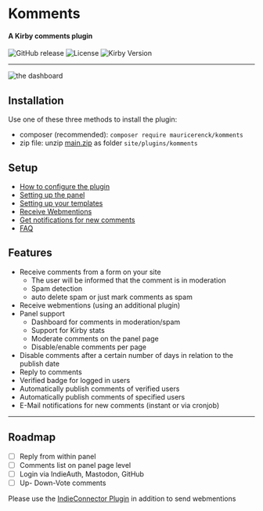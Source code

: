 # Komments

#### A Kirby comments plugin

![GitHub release](https://img.shields.io/github/release/mauricerenck/komments.svg?maxAge=1800) ![License](https://img.shields.io/github/license/mashape/apistatus.svg) ![Kirby Version](https://img.shields.io/badge/Kirby-4%2B-black.svg)

---

![the dashboard](/doc-assets/komments-dashboard.png)

## Installation

Use one of these three methods to install the plugin:

-   composer (recommended): `composer require mauricerenck/komments`
-   zip file: unzip [main.zip](https://github.com/mauricerenck/komments/releases/latest) as folder `site/plugins/komments`

## Setup

-   [How to configure the plugin](docs/options.md)
-   [Setting up the panel](docs/panel.md)
-   [Setting up your templates](docs/templates.md)
-   [Receive Webmentions](docs/webmentions.md)
-   [Get notifications for new comments](docs/notifications.md)
-   [FAQ](docs/faq.md)

## Features

-   Receive comments from a form on your site
    -   The user will be informed that the comment is in moderation
    -   Spam detection
    -   auto delete spam or just mark comments as spam
-   Receive webmentions (using an additional plugin)
-   Panel support
    -   Dashboard for comments in moderation/spam
    -   Support for Kirby stats
    -   Moderate comments on the panel page
    -   Disable/enable comments per page
-   Disable comments after a certain number of days in relation to the publish date
-   Reply to comments
-   Verified badge for logged in users
-   Automatically publish comments of verified users
-   Automatically publish comments of specified users
-   E-Mail notifications for new comments (instant or via cronjob)

---

## Roadmap

-   [ ] Reply from within panel
-   [ ] Comments list on panel page level
-   [ ] Login via IndieAuth, Mastodon, GitHub
-   [ ] Up- Down-Vote comments

Please use the [IndieConnector Plugin](https://github.com/mauricerenck/indieConnector) in addition to send webmentions

